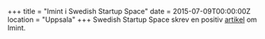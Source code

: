 +++
title = "Imint i Swedish Startup Space"
date = 2015-07-09T00:00:00Z
location = "Uppsala"
+++
Swedish Startup Space skrev en positiv [artikel](http://swedishstartupspace.com/2015/07/09/imint-uppsala-auto-zoom/) om Imint.